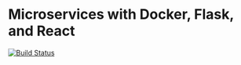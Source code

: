 # Microservices with Docker, Flask, and React
[![Build Status](https://travis-ci.org/todhm/testdriven-app.svg?branch=master)](https://travis-ci.org/todhm/testdriven-app)
